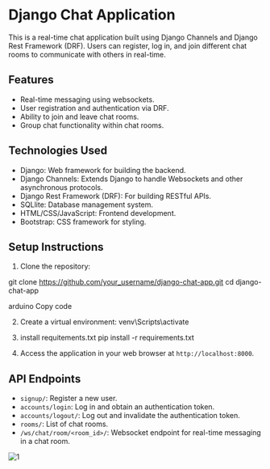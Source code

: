 # Django Chat Application

This is a real-time chat application built using Django Channels and Django Rest Framework (DRF). Users can register, log in, and join different chat rooms to communicate with others in real-time.

## Features

- Real-time messaging using websockets.
- User registration and authentication via DRF.
- Ability to  join and leave chat rooms.
- Group chat functionality within chat rooms.

## Technologies Used

- Django: Web framework for building the backend.
- Django Channels: Extends Django to handle Websockets and other asynchronous protocols.
- Django Rest Framework (DRF): For building RESTful APIs.
- SQLlite: Database management system.
- HTML/CSS/JavaScript: Frontend development.
- Bootstrap: CSS framework for styling.

## Setup Instructions

1. Clone the repository:

git clone https://github.com/your_username/django-chat-app.git
cd django-chat-app

arduino
Copy code

2. Create a virtual environment:
  venv\Scripts\activate
3. install requitements.txt
  pip install -r requirements.txt
   
4. Access the application in your web browser at `http://localhost:8000`.

## API Endpoints

- `signup/`: Register a new user.
- `accounts/login`: Log in and obtain an authentication token.
- `accounts/logout/`: Log out and invalidate the authentication token.
- `rooms/`: List of chat rooms.
- `/ws/chat/room/<room_id>/`: Websocket endpoint for real-time messaging in a chat room.



![1](https://github.com/Jekmen1/chat_app/assets/151436749/f75e6012-d147-48bf-9c24-8dd564943c42)



